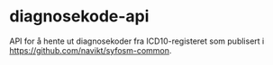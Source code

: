 # diagnosekode-api

API for å hente ut diagnosekoder fra ICD10-registeret som publisert i https://github.com/navikt/syfosm-common.
